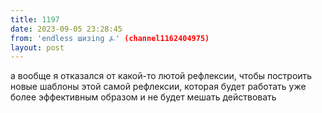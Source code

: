 ```yaml
---
title: 1197
date: 2023-09-05 23:28:45
from: 'endless шизing ⍼' (channel1162404975)
layout: post
---
```


а вообще я отказался от какой-то лютой рефлексии, чтобы построить новые шаблоны этой самой рефлексии, которая будет работать уже более эффективным образом и не будет мешать действовать
